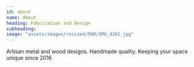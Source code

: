 ```yaml
---
id: about
name: About
heading: Fabrication and Design
subheading:
image: "assets/images/resized/500/IMG_4261.jpg"
---
```

Artisan metal and wood designs. Handmade quality. Keeping your space unique since 2016
